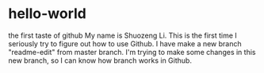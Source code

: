 # hello-world
the first taste of github
My name is Shuozeng Li. This is the first time I seriously try to figure out how to use Github. 
I have make a new branch "readme-edit" from master branch.
I'm trying to make some changes in this new branch, so I can know how branch works in Github.
